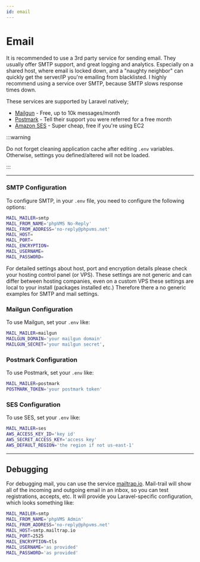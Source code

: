 ```yaml
---
id: email
---
```


# Email

It is recommended to use a 3rd party service for sending email. They usually
offer SMTP support, and great logging and analytics. Especially on a shared
host, where email is locked down, and a "naughty neighbor" can quickly get the
server/IP you're emailing from blacklisted. I highly recommend using a service
over SMTP, because SMTP slows response times down.

These services are supported by Laravel natively;

- [Mailgun](http://www.mailgun.com) - Free, up to 10k messages/month
- [Postmark](https://postmarkapp.com) - Tell their support you were referred for
  a free month
- [Amazon SES](https://aws.amazon.com/ses/) - Super cheap, free if you're using
  EC2

:::warning

Do not forget cleaning application cache after editing `.env` variables.
Otherwise, settings you defined/altered will not be loaded.

:::

---

### SMTP Configuration

To configure SMTP, in your `.env` file, you need to configure the following
options:

```bash title=".env"
MAIL_MAILER=smtp
MAIL_FROM_NAME='phpVMS No-Reply'
MAIL_FROM_ADDRESS='no-reply@phpvms.net'
MAIL_HOST=
MAIL_PORT=
MAIL_ENCRYPTION=
MAIL_USERNAME=
MAIL_PASSWORD=
```

For detailed settings about host, port and encryption details please check your
hosting control panel (or VPS). These settings are not generic and can differ
between hosting companies, even on a custom VPS these settings are local to your
install (packages installed etc.) Therefore there a no generic examples for SMTP
and mail settings.

### Mailgun Configuration

To use Mailgun, set your `.env` like:

```bash title=".env"
MAIL_MAILER=mailgun
MAILGUN_DOMAIN='your mailgun domain'
MAILGUN_SECRET='your mailgun secret',
```

### Postmark Configuration

To use Postmark, set your `.env` like:

```bash title=".env"
MAIL_MAILER=postmark
POSTMARK_TOKEN='your postmark token'
```

### SES Configuration

To use SES, set your `.env` like:

```bash title=".env"
MAIL_MAILER=ses
AWS_ACCESS_KEY_ID='key id'
AWS_SECRET_ACCESS_KEY='access key'
AWS_DEFAULT_REGION='the region if not us-east-1'
```

---

## Debugging

For debugging mail, you can use the service [mailtrap.io](https://mailtrap.io).
Mail-trail will show all of the incoming and outgoing email in an inbox, so you
can test registrations, accepts, etc. It will provide you Laravel-specific
configuration, which looks something like:

```bash title=".env"
MAIL_MAILER=smtp
MAIL_FROM_NAME='phpVMS Admin'
MAIL_FROM_ADDRESS='no-reply@phpvms.net'
MAIL_HOST=smtp.mailtrap.io
MAIL_PORT=2525
MAIL_ENCRYPTION=tls
MAIL_USERNAME='as provided'
MAIL_PASSWORD='as provided'
```
